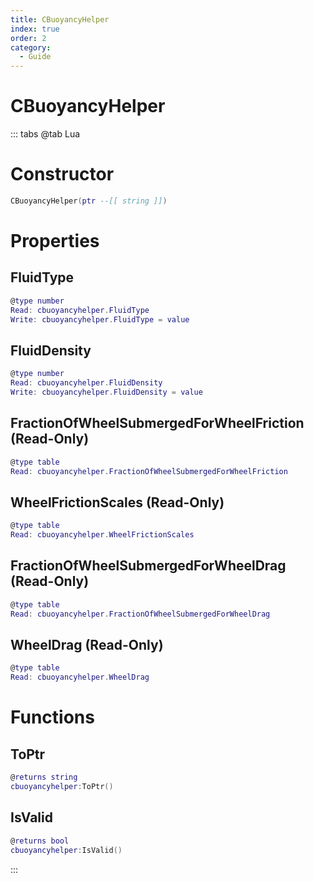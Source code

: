 ```yaml
---
title: CBuoyancyHelper
index: true
order: 2
category:
  - Guide
---
```


# CBuoyancyHelper

::: tabs
@tab Lua
# Constructor
```lua
CBuoyancyHelper(ptr --[[ string ]])
```
# Properties
## FluidType 
```lua
@type number
Read: cbuoyancyhelper.FluidType
Write: cbuoyancyhelper.FluidType = value
```
## FluidDensity 
```lua
@type number
Read: cbuoyancyhelper.FluidDensity
Write: cbuoyancyhelper.FluidDensity = value
```
## FractionOfWheelSubmergedForWheelFriction (Read-Only)
```lua
@type table
Read: cbuoyancyhelper.FractionOfWheelSubmergedForWheelFriction
```
## WheelFrictionScales (Read-Only)
```lua
@type table
Read: cbuoyancyhelper.WheelFrictionScales
```
## FractionOfWheelSubmergedForWheelDrag (Read-Only)
```lua
@type table
Read: cbuoyancyhelper.FractionOfWheelSubmergedForWheelDrag
```
## WheelDrag (Read-Only)
```lua
@type table
Read: cbuoyancyhelper.WheelDrag
```
# Functions
## ToPtr
```lua
@returns string
cbuoyancyhelper:ToPtr()
```
## IsValid
```lua
@returns bool
cbuoyancyhelper:IsValid()
```

:::